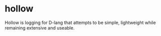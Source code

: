 # hollow
Hollow is logging for D-lang that attempts to be simple, lightweight while remaining extensive and useable.

```dh
